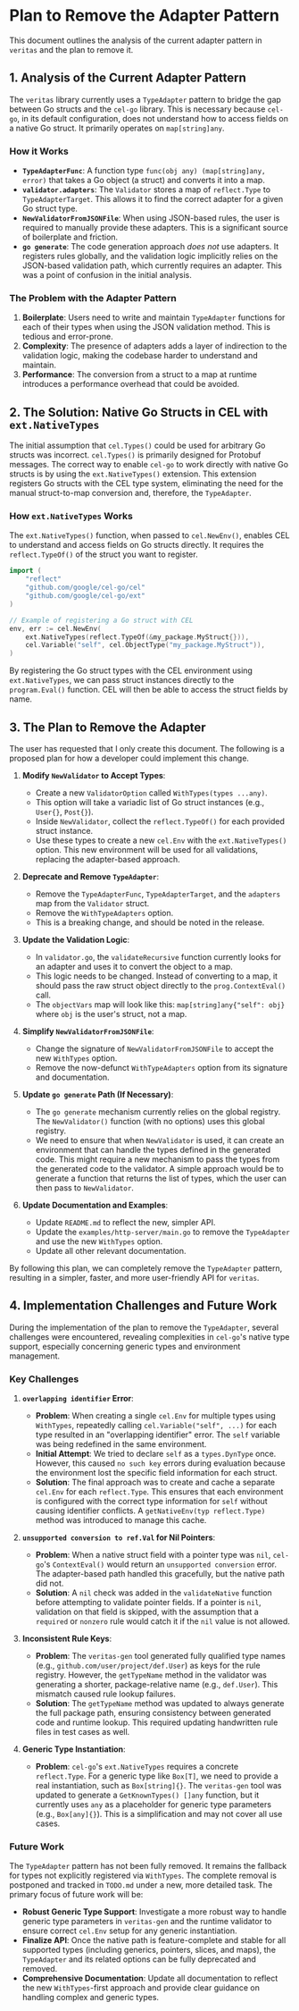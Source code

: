 # Plan to Remove the Adapter Pattern

This document outlines the analysis of the current adapter pattern in `veritas` and the plan to remove it.

## 1. Analysis of the Current Adapter Pattern

The `veritas` library currently uses a `TypeAdapter` pattern to bridge the gap between Go structs and the `cel-go` library. This is necessary because `cel-go`, in its default configuration, does not understand how to access fields on a native Go struct. It primarily operates on `map[string]any`.

### How it Works

- **`TypeAdapterFunc`**: A function type `func(obj any) (map[string]any, error)` that takes a Go object (a struct) and converts it into a map.
- **`validator.adapters`**: The `Validator` stores a map of `reflect.Type` to `TypeAdapterTarget`. This allows it to find the correct adapter for a given Go struct type.
- **`NewValidatorFromJSONFile`**: When using JSON-based rules, the user is required to manually provide these adapters. This is a significant source of boilerplate and friction.
- **`go generate`**: The code generation approach *does not* use adapters. It registers rules globally, and the validation logic implicitly relies on the JSON-based validation path, which currently requires an adapter. This was a point of confusion in the initial analysis.

### The Problem with the Adapter Pattern

1.  **Boilerplate**: Users need to write and maintain `TypeAdapter` functions for each of their types when using the JSON validation method. This is tedious and error-prone.
2.  **Complexity**: The presence of adapters adds a layer of indirection to the validation logic, making the codebase harder to understand and maintain.
3.  **Performance**: The conversion from a struct to a map at runtime introduces a performance overhead that could be avoided.

## 2. The Solution: Native Go Structs in CEL with `ext.NativeTypes`

The initial assumption that `cel.Types()` could be used for arbitrary Go structs was incorrect. `cel.Types()` is primarily designed for Protobuf messages. The correct way to enable `cel-go` to work directly with native Go structs is by using the `ext.NativeTypes()` extension. This extension registers Go structs with the CEL type system, eliminating the need for the manual struct-to-map conversion and, therefore, the `TypeAdapter`.

### How `ext.NativeTypes` Works

The `ext.NativeTypes()` function, when passed to `cel.NewEnv()`, enables CEL to understand and access fields on Go structs directly. It requires the `reflect.TypeOf()` of the struct you want to register.

```go
import (
    "reflect"
    "github.com/google/cel-go/cel"
    "github.com/google/cel-go/ext"
)

// Example of registering a Go struct with CEL
env, err := cel.NewEnv(
    ext.NativeTypes(reflect.TypeOf(&my_package.MyStruct{})),
    cel.Variable("self", cel.ObjectType("my_package.MyStruct")),
)
```

By registering the Go struct types with the CEL environment using `ext.NativeTypes`, we can pass struct instances directly to the `program.Eval()` function. CEL will then be able to access the struct fields by name.

## 3. The Plan to Remove the Adapter

The user has requested that I only create this document. The following is a proposed plan for how a developer could implement this change.

1.  **Modify `NewValidator` to Accept Types**:
    -   Create a new `ValidatorOption` called `WithTypes(types ...any)`.
    -   This option will take a variadic list of Go struct instances (e.g., `User{}`, `Post{}`).
    -   Inside `NewValidator`, collect the `reflect.TypeOf()` for each provided struct instance.
    -   Use these types to create a new `cel.Env` with the `ext.NativeTypes()` option. This new environment will be used for all validations, replacing the adapter-based approach.

2.  **Deprecate and Remove `TypeAdapter`**:
    -   Remove the `TypeAdapterFunc`, `TypeAdapterTarget`, and the `adapters` map from the `Validator` struct.
    -   Remove the `WithTypeAdapters` option.
    -   This is a breaking change, and should be noted in the release.

3.  **Update the Validation Logic**:
    -   In `validator.go`, the `validateRecursive` function currently looks for an adapter and uses it to convert the object to a map.
    -   This logic needs to be changed. Instead of converting to a map, it should pass the raw struct object directly to the `prog.ContextEval()` call.
    -   The `objectVars` map will look like this: `map[string]any{"self": obj}` where `obj` is the user's struct, not a map.

4.  **Simplify `NewValidatorFromJSONFile`**:
    -   Change the signature of `NewValidatorFromJSONFile` to accept the new `WithTypes` option.
    -   Remove the now-defunct `WithTypeAdapters` option from its signature and documentation.

5.  **Update `go generate` Path (If Necessary)**:
    -   The `go generate` mechanism currently relies on the global registry. The `NewValidator()` function (with no options) uses this global registry.
    -   We need to ensure that when `NewValidator` is used, it can create an environment that can handle the types defined in the generated code. This might require a new mechanism to pass the types from the generated code to the validator. A simple approach would be to generate a function that returns the list of types, which the user can then pass to `NewValidator`.

6.  **Update Documentation and Examples**:
    -   Update `README.md` to reflect the new, simpler API.
    -   Update the `examples/http-server/main.go` to remove the `TypeAdapter` and use the new `WithTypes` option.
    -   Update all other relevant documentation.

By following this plan, we can completely remove the `TypeAdapter` pattern, resulting in a simpler, faster, and more user-friendly API for `veritas`.

## 4. Implementation Challenges and Future Work

During the implementation of the plan to remove the `TypeAdapter`, several challenges were encountered, revealing complexities in `cel-go`'s native type support, especially concerning generic types and environment management.

### Key Challenges

1.  **`overlapping identifier` Error**:
    -   **Problem**: When creating a single `cel.Env` for multiple types using `WithTypes`, repeatedly calling `cel.Variable("self", ...)` for each type resulted in an "overlapping identifier" error. The `self` variable was being redefined in the same environment.
    -   **Initial Attempt**: We tried to declare `self` as a `types.DynType` once. However, this caused `no such key` errors during evaluation because the environment lost the specific field information for each struct.
    -   **Solution**: The final approach was to create and cache a separate `cel.Env` for each `reflect.Type`. This ensures that each environment is configured with the correct type information for `self` without causing identifier conflicts. A `getNativeEnv(typ reflect.Type)` method was introduced to manage this cache.

2.  **`unsupported conversion to ref.Val` for Nil Pointers**:
    -   **Problem**: When a native struct field with a pointer type was `nil`, `cel-go`'s `ContextEval()` would return an `unsupported conversion` error. The adapter-based path handled this gracefully, but the native path did not.
    -   **Solution**: A `nil` check was added in the `validateNative` function before attempting to validate pointer fields. If a pointer is `nil`, validation on that field is skipped, with the assumption that a `required` or `nonzero` rule would catch it if the `nil` value is not allowed.

3.  **Inconsistent Rule Keys**:
    -   **Problem**: The `veritas-gen` tool generated fully qualified type names (e.g., `github.com/user/project/def.User`) as keys for the rule registry. However, the `getTypeName` method in the validator was generating a shorter, package-relative name (e.g., `def.User`). This mismatch caused rule lookup failures.
    -   **Solution**: The `getTypeName` method was updated to always generate the full package path, ensuring consistency between generated code and runtime lookup. This required updating handwritten rule files in test cases as well.

4.  **Generic Type Instantiation**:
    -   **Problem**: `cel-go`'s `ext.NativeTypes` requires a concrete `reflect.Type`. For a generic type like `Box[T]`, we need to provide a real instantiation, such as `Box[string]{}`. The `veritas-gen` tool was updated to generate a `GetKnownTypes() []any` function, but it currently uses `any` as a placeholder for generic type parameters (e.g., `Box[any]{}`). This is a simplification and may not cover all use cases.

### Future Work

The `TypeAdapter` pattern has not been fully removed. It remains the fallback for types not explicitly registered via `WithTypes`. The complete removal is postponed and tracked in `TODO.md` under a new, more detailed task. The primary focus of future work will be:

-   **Robust Generic Type Support**: Investigate a more robust way to handle generic type parameters in `veritas-gen` and the runtime validator to ensure correct `cel.Env` setup for any generic instantiation.
-   **Finalize API**: Once the native path is feature-complete and stable for all supported types (including generics, pointers, slices, and maps), the `TypeAdapter` and its related options can be fully deprecated and removed.
-   **Comprehensive Documentation**: Update all documentation to reflect the new `WithTypes`-first approach and provide clear guidance on handling complex and generic types.
